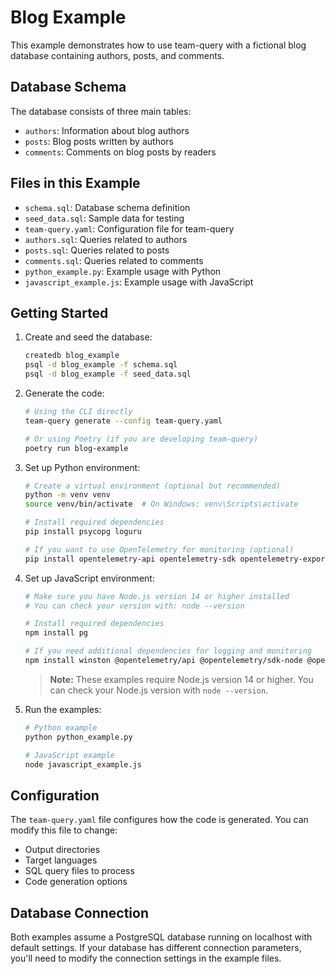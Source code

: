 # Blog Example

This example demonstrates how to use team-query with a fictional blog database containing authors, posts, and comments.

## Database Schema

The database consists of three main tables:
- `authors`: Information about blog authors
- `posts`: Blog posts written by authors
- `comments`: Comments on blog posts by readers

## Files in this Example

- `schema.sql`: Database schema definition
- `seed_data.sql`: Sample data for testing
- `team-query.yaml`: Configuration file for team-query
- `authors.sql`: Queries related to authors
- `posts.sql`: Queries related to posts
- `comments.sql`: Queries related to comments
- `python_example.py`: Example usage with Python
- `javascript_example.js`: Example usage with JavaScript

## Getting Started

1. Create and seed the database:
   ```bash
   createdb blog_example
   psql -d blog_example -f schema.sql
   psql -d blog_example -f seed_data.sql
   ```

2. Generate the code:
   ```bash
   # Using the CLI directly
   team-query generate --config team-query.yaml
   
   # Or using Poetry (if you are developing team-query)
   poetry run blog-example
   ```

3. Set up Python environment:
   ```bash
   # Create a virtual environment (optional but recommended)
   python -m venv venv
   source venv/bin/activate  # On Windows: venv\Scripts\activate
   
   # Install required dependencies
   pip install psycopg loguru
   
   # If you want to use OpenTelemetry for monitoring (optional)
   pip install opentelemetry-api opentelemetry-sdk opentelemetry-exporter-otlp
   ```

4. Set up JavaScript environment:
   ```bash
   # Make sure you have Node.js version 14 or higher installed
   # You can check your version with: node --version
   
   # Install required dependencies
   npm install pg
   
   # If you need additional dependencies for logging and monitoring
   npm install winston @opentelemetry/api @opentelemetry/sdk-node @opentelemetry/exporter-trace-otlp-http
   ```

   > **Note:** These examples require Node.js version 14 or higher. You can check your Node.js version with `node --version`.

5. Run the examples:
   ```bash
   # Python example
   python python_example.py
   
   # JavaScript example
   node javascript_example.js
   ```

## Configuration

The `team-query.yaml` file configures how the code is generated. You can modify this file to change:
- Output directories
- Target languages
- SQL query files to process
- Code generation options

## Database Connection

Both examples assume a PostgreSQL database running on localhost with default settings. If your database has different connection parameters, you'll need to modify the connection settings in the example files.
